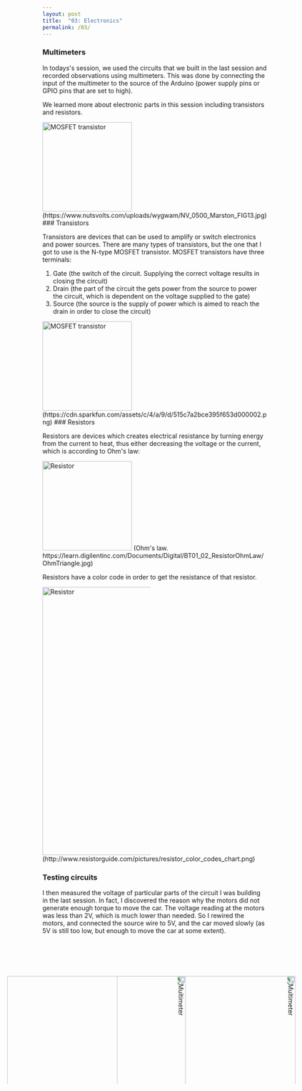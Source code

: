 ```yaml
---
layout: post
title:  "03: Electronics"
permalink: /03/
---
```

<style>
img:hover {
  animation: shake 0.5s;
  animation-iteration-count: infinite;
}

@keyframes shake {
  0% { transform: translate(1px, 1px) rotate(0deg); }  
  10% { transform: translate(-1px, -2px) rotate(-1deg); }
  20% { transform: translate(-3px, 0px) rotate(1deg); }
  30% { transform: translate(3px, 2px) rotate(0deg); }
  40% { transform: translate(1px, -1px) rotate(1deg); }
  50% { transform: translate(-1px, 2px) rotate(-1deg); }
  60% { transform: translate(-3px, 1px) rotate(0deg); }
  70% { transform: translate(3px, 1px) rotate(-1deg); }
  80% { transform: translate(-1px, -1px) rotate(1deg); }
  90% { transform: translate(1px, 2px) rotate(0deg); }
  100% { transform: translate(1px, -2px) rotate(-1deg); }
}
</style>
### Multimeters

In todays's session, we used the circuits that we built in the last session and recorded observations using multimeters. This was done by connecting the input of the multimeter to the source of the Arduino (power supply pins or GPIO pins that are set to high).

We learned more about electronic parts in this session including transistors and resistors.

<img src="https://www.nutsvolts.com/uploads/wygwam/NV_0500_Marston_FIG13.jpg" alt="MOSFET transistor" style="height: 200px; max-width: 48%">
(https://www.nutsvolts.com/uploads/wygwam/NV_0500_Marston_FIG13.jpg)
### Transistors

Transistors are devices that can be used to amplify or switch electronics and power sources. There are many types of transistors, but the one that I got to use is the N-type MOSFET transistor. MOSFET transistors have three terminals:

1. Gate (the switch of the circuit. Supplying the correct voltage results in closing the circuit)
2. Drain (the part of the circuit the gets power from the source to power the circuit, which is dependent on the voltage supplied to the gate)
3. Source (the source is the supply of power which is aimed to reach the drain in order to close the circuit)


<img src="https://cdn.sparkfun.com/assets/c/4/a/9/d/515c7a2bce395f653d000002.png" alt="MOSFET transistor" style="height: 200px; max-width: 48%">
(https://cdn.sparkfun.com/assets/c/4/a/9/d/515c7a2bce395f653d000002.png)
### Resistors

Resistors are devices which creates electrical resistance by turning energy from the current to heat, thus either decreasing the voltage or the current, which is according to Ohm's law:

<img src="https://learn.digilentinc.com/Documents/Digital/BT01_02_ResistorOhmLaw/OhmTriangle.jpg" alt="Resistor" style="height: 200px; max-width: 48%">
(Ohm's law. https://learn.digilentinc.com/Documents/Digital/BT01_02_ResistorOhmLaw/OhmTriangle.jpg)

Resistors have a color code in order to get the resistance of that resistor.

<img src="http://www.resistorguide.com/pictures/resistor_color_codes_chart.png" alt="Resistor" style="height: 600px; max-width: 48%">
(http://www.resistorguide.com/pictures/resistor_color_codes_chart.png)

### Testing circuits

I then measured the voltage of particular parts of the circuit I was building in the last session. In fact, I discovered the reason why the motors did not generate enough torque to move the car. The voltage reading at the motors was less than 2V, which is much lower than needed. So I rewired the motors, and connected the source wire to 5V, and the car moved slowly (as 5V is still too low, but enough to move the car at some extent).
<style>
.ximg {
height: 100px;
width: 200px;  
}

</style>
<img src="car.jpg" alt="Multimeter" id='ximg' style="transform:rotate(90deg);height: 400px; max-width: 48%">








<img src="Multimeter.jpg" alt="Multimeter" style="transform:rotate(90deg);height: 400px; max-width: 48%">

